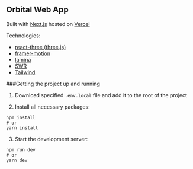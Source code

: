 ## Orbital Web App

Built with [Next.js](https://nextjs.org/) hosted on [Vercel](https://vercel.com/)

Technologies:

- [react-three (three.js)](https://docs.pmnd.rs/react-three-fiber/getting-started/introduction)
- [framer-motion](https://www.framer.com/docs/)
- [lamina](https://github.com/pmndrs/lamina)
- [SWR](https://swr.vercel.app/)
- [Tailwind](https://tailwindcss.com/)

###Getting the project up and running

1. Download specified `.env.local` file and add it to the root of the project

2. Install all necessary packages:

```
npm install
# or
yarn install
```

3. Start the development server:

```
npm run dev
# or
yarn dev
```
